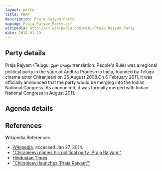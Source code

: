 ```yaml
---
layout: party
title: PRAP
description: Praja Rajyam Party
mapimg: Praja_Rajyam_Party.gif
wikipedia: http://en.wikipedia.com/wiki/Praja_Rajyam_Party
date: 2014-01-29
---
```

## Party details
Praja Rajyam (Telugu: ప్రజా రాజ్యం translation: People's Rule) was a regional political party in the state of Andhra Pradesh in India, founded by Telugu cinema actor Chiranjeevi on 26 August 2008.On 6 February 2011, it was officially announced that the party would be merging into the Indian National Congress. As announced, it was formally merged with Indian National Congress in August 2011.




## Agenda details


## References
Wikipedia References
- [Wikipedia]({{page.wikipedia}}), accessed Jan 27, 2014.
- ["Chiranjeevi names his political party 'Praja Rajyam'"][wiki1]
- [Hindustan Times][wiki2]
- ["Chiranjeevi launches 'Praja Rajyam'"][wiki3]

[wiki1]: http://www.hindustantimes.com/StoryPage/StoryPage.aspx?sectionName=Cricket&id=853b4990-b9d1-44e5-a6ec-d92e91d464b5&MatchID1=4731&TeamID1=2&TeamID2=3&MatchType1=2&SeriesID1=1193&PrimaryID=4731&Headline=Chiranjeevi+launches+%27Praja+Rajyam%27&strParent=strParentID
[wiki2]: /wiki/Hindustan_Times
[wiki3]: http://www.hindu.com/thehindu/holnus/000200808262032.htm
